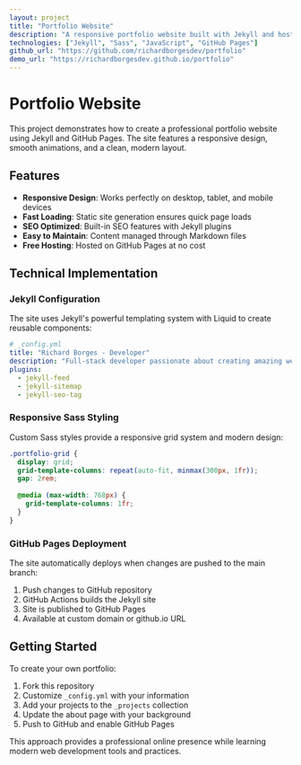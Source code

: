```yaml
---
layout: project
title: "Portfolio Website"
description: "A responsive portfolio website built with Jekyll and hosted on GitHub Pages"
technologies: ["Jekyll", "Sass", "JavaScript", "GitHub Pages"]
github_url: "https://github.com/richardborgesdev/portfolio"
demo_url: "https://richardborgesdev.github.io/portfolio"
---
```


# Portfolio Website

This project demonstrates how to create a professional portfolio website using Jekyll and GitHub Pages. The site features a responsive design, smooth animations, and a clean, modern layout.

## Features

- **Responsive Design**: Works perfectly on desktop, tablet, and mobile devices
- **Fast Loading**: Static site generation ensures quick page loads
- **SEO Optimized**: Built-in SEO features with Jekyll plugins
- **Easy to Maintain**: Content managed through Markdown files
- **Free Hosting**: Hosted on GitHub Pages at no cost

## Technical Implementation

### Jekyll Configuration

The site uses Jekyll's powerful templating system with Liquid to create reusable components:

```yaml
# _config.yml
title: "Richard Borges - Developer"
description: "Full-stack developer passionate about creating amazing web experiences"
plugins:
  - jekyll-feed
  - jekyll-sitemap
  - jekyll-seo-tag
```

### Responsive Sass Styling

Custom Sass styles provide a responsive grid system and modern design:

```scss
.portfolio-grid {
  display: grid;
  grid-template-columns: repeat(auto-fit, minmax(300px, 1fr));
  gap: 2rem;
  
  @media (max-width: 768px) {
    grid-template-columns: 1fr;
  }
}
```

### GitHub Pages Deployment

The site automatically deploys when changes are pushed to the main branch:

1. Push changes to GitHub repository
2. GitHub Actions builds the Jekyll site
3. Site is published to GitHub Pages
4. Available at custom domain or github.io URL

## Getting Started

To create your own portfolio:

1. Fork this repository
2. Customize `_config.yml` with your information
3. Add your projects to the `_projects` collection
4. Update the about page with your background
5. Push to GitHub and enable GitHub Pages

This approach provides a professional online presence while learning modern web development tools and practices.
